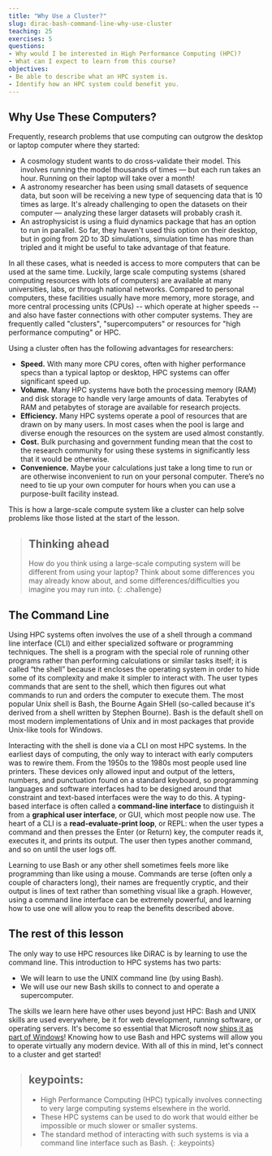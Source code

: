 ```yaml
---
title: "Why Use a Cluster?"
slug: dirac-bash-command-line-why-use-cluster
teaching: 25
exercises: 5
questions:
- Why would I be interested in High Performance Computing (HPC)?
- What can I expect to learn from this course?
objectives:
- Be able to describe what an HPC system is.
- Identify how an HPC system could benefit you.
---
```


## Why Use These Computers?

Frequently, research problems that use computing can outgrow the desktop or
laptop computer where they started:

* A cosmology student wants to do cross-validate their model. This involves
  running the model thousands of times &mdash; but each run takes an hour.
  Running on their laptop will take over a month!
* A astronomy researcher has been using small datasets of sequence data, but
  soon will be receiving a new type of sequencing data that is 10 times as
  large. It's already challenging to open the datasets on their computer &mdash;
  analyzing these larger datasets will probably crash it.
* An astrophysicist is using a fluid dynamics package that has an option to run in
  parallel. So far, they haven't used this option on their desktop, but in
  going from 2D to 3D simulations, simulation time has more than tripled and it
  might be useful to take advantage of that feature.

In all these cases, what is needed is access to more computers that can be used
at the same time. Luckily, large scale computing systems (shared
computing resources with lots of computers) are available at many
universities, labs, or through national networks. Compared to personal computers, these facilities usually have more memory, more storage, and more central processing units (CPUs) -- which operate at higher speeds -- and also have faster connections with other computer systems. They are frequently called "clusters", "supercomputers" or resources for "high performance computing" or HPC. 

Using a cluster often has the following advantages for researchers:

* **Speed.** With many more CPU cores, often with higher performance specs
  than a typical laptop or desktop, HPC systems can offer significant speed up.
* **Volume.** Many HPC systems have both the processing memory (RAM) and disk
  storage to handle very large amounts of data. Terabytes of RAM and petabytes
  of storage are available for research projects.
* **Efficiency.** Many HPC systems operate a pool of resources that are drawn
  on by many users. In most cases when the pool is large and diverse enough the
  resources on the system are used almost constantly.
* **Cost.** Bulk purchasing and government funding mean that the cost to the
  research community for using these systems in significantly less that it
  would be otherwise.
* **Convenience.** Maybe your calculations just take a long time to run or are
  otherwise inconvenient to run on your personal computer. There’s no need to tie up your own computer for hours when you can use a purpose-built facility instead.

This is how a large-scale compute system like a cluster can help solve problems
like those listed at the start of the lesson.

> ## Thinking ahead
>
> How do you think using a large-scale computing system will be different from
> using your laptop? Think about some differences you may
> already know about, and some differences/difficulties you imagine you may run
> into.
{: .challenge}

## The Command Line

Using HPC systems often involves the use of a shell through a command line
interface (CLI) and either specialized software or programming techniques. The shell is a program with the special role of running other programs rather than performing calculations or similar tasks itself; it is called “the shell” because it encloses the operating system in order to hide some of its complexity and make it simpler to interact with. The user types commands that are sent to the shell, which then figures out what commands to run and orders the computer to execute them. The most popular Unix shell is Bash, the Bourne Again SHell (so-called because it's derived from a shell written by Stephen Bourne). Bash is the default shell on most modern implementations of Unix and in most packages that provide Unix-like tools for Windows.

Interacting with the shell is done via a CLI on most
HPC systems. In the earliest days of computing, the only way to interact with
early computers was to rewire them. From the 1950s to the 1980s most people
used line printers. These devices only allowed input and output of the letters,
numbers, and punctuation found on a standard keyboard, so programming languages
and software interfaces had to be designed around that constraint and
text-based interfaces were the way to do this. A typing-based interface is
often called a **command-line interface** to distinguish it from a
**graphical user interface**, or GUI, which most people now use. The heart of a
CLI is a **read-evaluate-print loop**, or REPL: when the user types a command
and then presses the Enter (or Return) key, the computer reads it, executes it,
and prints its output. The user then types another command, and so on until the
user logs off.

Learning to use Bash or any other shell sometimes feels more like programming
than like using a mouse. Commands are terse (often only a couple of characters
long), their names are frequently cryptic, and their output is lines of text
rather than something visual like a graph. However, using a command line
interface can be extremely powerful, and learning how to use one will allow you
to reap the benefits described above.

## The rest of this lesson

The only way to use HPC resources like DiRAC is by learning to use the command
line. This introduction to HPC systems has two parts:

* We will learn to use the UNIX command line (by using Bash).
* We will use our new Bash skills to connect to and operate a supercomputer.

The skills we learn here have other uses beyond just HPC: Bash and UNIX skills
are used everywhere, be it for web development, running software, or operating
servers. It's become so essential that Microsoft now [ships it as part of
Windows](https://www.microsoft.com/en-us/store/p/ubuntu/9nblggh4msv6)! Knowing
how to use Bash and HPC systems will allow you to operate virtually any modern
device. With all of this in mind, let's connect to a cluster and get started!

> ## keypoints:
> - High Performance Computing (HPC) typically involves connecting to very large
>  computing systems elsewhere in the world.
> - These HPC systems can be used to do work that would either be impossible or
>   much slower or smaller systems.
> - The standard method of interacting with such systems is via a command line
>  interface such as Bash. 
{: .keypoints}
